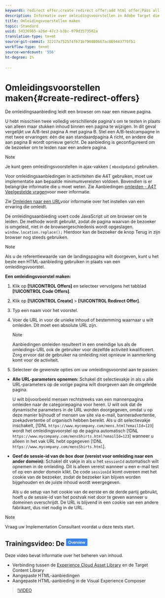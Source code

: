 ```yaml
---
keywords: redirect offer;create redirect offer;add html offer;Pass all URL parameters in redirect;Pass mboxSessionId in redirect (only needed when the redirect is going to a different domain)
description: Informatie over omleidingsvoorstellen in Adobe Target die ervoor zorgen dat een browser omleidt naar een nieuwe pagina.
title: Omleidingsvoorstellen maken
topic: Standard
uuid: 54336965-a26e-47c3-b3bc-079d3573502a
translation-type: tm+mt
source-git-commit: 32217a752574f671b790880667ac869443778f51
workflow-type: tm+mt
source-wordcount: '556'
ht-degree: 1%

---
```



# Omleidingsvoorstellen maken{#create-redirect-offers}

De omleidingsaanbieding leidt een browser om naar een nieuwe pagina.

U hebt misschien twee volledig verschillende pagina&#39;s om te testen in plaats van alleen maar stukken inhoud binnen een pagina te wijzigen. In dit geval vergelijkt uw A/B-test pagina A met pagina B. Stel een A/B-testcampagne in met twee ervaringen: één die aan standaardpagina A richt, en andere die aan pagina B wordt opnieuw gericht. De aanbieding is geconfigureerd om de bezoeker om te leiden naar een andere pagina.

>[!NOTE]
>
>Je kunt geen omleidingsvoorstellen in ajax-vakken ( `mboxUpdate`) gebruiken.
>
>Voor omleidingsaanbiedingen in activiteiten die A4T gebruiken, moet uw implementatie aan bepaalde minimumvereisten voldoen. Bovendien is er belangrijke informatie die u moet weten. Zie Aanbiedingen [omleiden - A4T Veelgestelde vragen](../../c-integrating-target-with-mac/a4t/r-a4t-faq/a4t-faq-redirect-offers.md#concept_21BF213F10E1414A9DCD4A98AF207905)voor meer informatie.

Zie [Omleiden naar een URL](../../c-experiences/c-visual-experience-composer/redirect-offer.md#task_9578678D42784F5EB9638F8AC8C911FA)voor informatie over het instellen van een ervaring die omleidt.

De omleidingsaanbieding voert code JavaScript uit om browser om te leiden. De methode wordt gebruikt, zodat de pagina waarvan de bezoeker is omgeleid, niet in de browsergeschiedenis wordt opgeslagen. `window.location.replace();` Hierdoor kan de bezoeker de knop Terug in zijn browser nog steeds gebruiken.

>[!NOTE]
>
>Als u de referentiewaarde van de landingspagina wilt doorgeven, kunt u het beste een HTML-aanbieding gebruiken in plaats van een omleidingsvoorstel.

**Een omleidingsvoorstel maken:**

1. Klik op **[!UICONTROL Offers]** en selecteer vervolgens het tabblad **[!UICONTROL Code Offers]**.
1. Klik op **[!UICONTROL Create]** > **[!UICONTROL Redirect Offer]**.
1. Typ een naam voor het voorstel.
1. Voer de URL in voor de unieke inhoud of bestemming waarnaar u wilt omleiden. Dit moet een absolute URL zijn.

   >[!NOTE]
   >
   >Aanbiedingen omleiden resulteert in een oneindige lus als de omleidings-URL ook de gebruiker voor dezelfde activiteit kwalificeert. Zorg ervoor dat de gebruiker na omleiding niet opnieuw in aanmerking komt voor de activiteit.

1. Selecteer de gewenste opties om uw omleidingsvoorstel aan te passen:

* **Alle URL-parameters opnemen:** Schakel dit selectievakje in als u alle URL-parameters op de vorige pagina wilt doorgeven aan de omgeleide pagina.

   U wilt bijvoorbeeld mensen rechtstreeks van een mannenpagina omleiden naar de categoriepagina voor heren. U wilt ook dat de dynamische parameters in de URL worden doorgegeven, omdat u op deze manier bijhoudt of mensen uw site via e-mail, banneradvertentie, zoekadvertentie of organisch hebben bereikt. Als u dit selectievakje inschakelt, [!DNL `https://www.mycompany.com/mens.html?emailId=123`] wordt het omleidingsvoorstel op de pagina automatisch [!DNL `https://www.mycompany.com/mensShirts.html?emailId=123`] wanneer u alleen in het vak URL hebt opgegeven [!DNL `https://www.mycompany.com/mensShirts.html`].

* **Geef de sessie-id van de box door (vereist voor omleiding naar een ander domein):** Schakel dit vakje in als u het `sessionId` automatisch wilt opnemen in de omleiding. Dit is alleen vereist wanneer u een e-mail test of op een ander domein klikt. De code `sessionId` komt overeen met het cookie van de bezoeker, zodat de bezoeker kan blijven worden bijgehouden en de juiste inhoud wordt weergegeven.

   Als u de setup van het cookie van de eerste en de derde partij gebruikt, hoeft u de sessie-id van het postvak niet door te geven wanneer u domeinen overschrijdt. De URL is blijvend in een cookie van een andere fabrikant, dus niet nodig in de URL.

>[!NOTE]
>
>Vraag uw Implementation Consultant voordat u deze tests start.

## Trainingsvideo: De ![overzichtsbadge Inhoudsopslagplaats (4:56)](/help/assets/overview.png)

Deze video bevat informatie over het beheren van inhoud.

* Verbinding tussen de [Experience Cloud Asset Library](https://docs.adobe.com/content/help/en/core-services/interface/assets/creative-cloud.html) en de Target Content Library
* Aangepaste HTML-aanbiedingen
* Aangepaste HTML-aanbieding in de Visual Experience Composer

>[!VIDEO](https://video.tv.adobe.com/v/17387)
